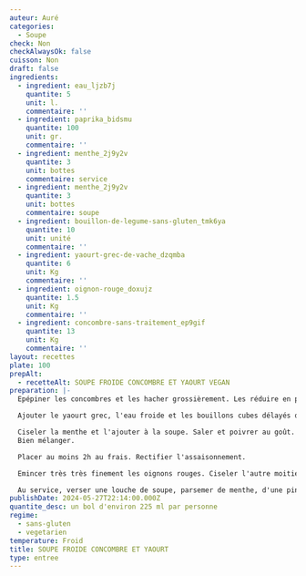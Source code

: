```yaml
---
auteur: Auré
categories:
  - Soupe
check: Non
checkAlwaysOk: false
cuisson: Non
draft: false
ingredients:
  - ingredient: eau_ljzb7j
    quantite: 5
    unit: l.
    commentaire: ''
  - ingredient: paprika_bidsmu
    quantite: 100
    unit: gr.
    commentaire: ''
  - ingredient: menthe_2j9y2v
    quantite: 3
    unit: bottes
    commentaire: service
  - ingredient: menthe_2j9y2v
    quantite: 3
    unit: bottes
    commentaire: soupe
  - ingredient: bouillon-de-legume-sans-gluten_tmk6ya
    quantite: 10
    unit: unité
    commentaire: ''
  - ingredient: yaourt-grec-de-vache_dzqmba
    quantite: 6
    unit: Kg
    commentaire: ''
  - ingredient: oignon-rouge_doxujz
    quantite: 1.5
    unit: Kg
    commentaire: ''
  - ingredient: concombre-sans-traitement_ep9gif
    quantite: 13
    unit: Kg
    commentaire: ''
layout: recettes
plate: 100
prepAlt:
  - recetteAlt: SOUPE FROIDE CONCOMBRE ET YAOURT VEGAN
preparation: |-
  Epépiner les concombres et les hacher grossièrement. Les réduire en purée au mixeur jusqu'à obtention d'une texture lisse.

  Ajouter le yaourt grec, l'eau froide et les bouillons cubes délayés d'une un peu d'eau chaude. Mixer par brèves impulsions.

  Ciseler la menthe et l'ajouter à la soupe. Saler et poivrer au goût. \
  Bien mélanger.

  Placer au moins 2h au frais. Rectifier l'assaisonnement.

  Emincer très très finement les oignons rouges. Ciseler l'autre moitié de la menthe.

  Au service, verser une louche de soupe, parsemer de menthe, d'une pincée de paprika et d'oignon.
publishDate: 2024-05-27T22:14:00.000Z
quantite_desc: un bol d'environ 225 ml par personne
regime:
  - sans-gluten
  - vegetarien
temperature: Froid
title: SOUPE FROIDE CONCOMBRE ET YAOURT
type: entree
---
```

